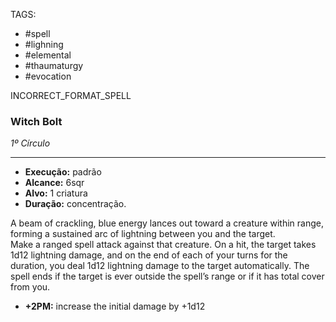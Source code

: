 TAGS:
- #spell
- #lighning
- #elemental
- #thaumaturgy
- #evocation

INCORRECT_FORMAT_SPELL
### Witch Bolt
_1º Círculo_
___
- **Execução:** padrão
- **Alcance:** 6sqr
- **Alvo:** 1 criatura
- **Duração:** concentração.

A beam of crackling, blue energy lances out toward a creature within range, forming a sustained arc of lightning between you and the target.  
Make a ranged spell attack against that creature. On a hit, the target takes 1d12 lightning damage, and on the end of each of your turns for the duration, you deal 1d12 lightning damage to the target automatically. The spell ends if the target is ever outside the spell’s range or if it has total cover from you.

- **+2PM:** increase the initial damage by +1d12
